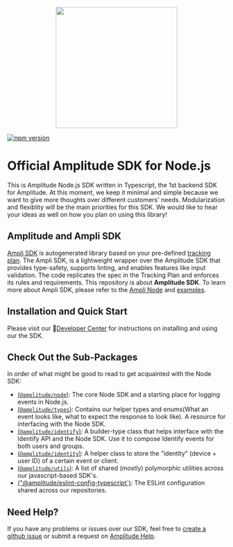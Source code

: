 <p align="center">
  <a href="https://amplitude.com" target="_blank" align="center">
    <img src="https://static.amplitude.com/lightning/46c85bfd91905de8047f1ee65c7c93d6fa9ee6ea/static/media/amplitude-logo-with-text.4fb9e463.svg" width="280">
  </a>
  <br />
</p>

[![npm version](https://badge.fury.io/js/%40amplitude%2Fnode.svg)](https://badge.fury.io/js/%40amplitude%2Fnode)

# Official Amplitude SDK for Node.js
This is Amplitude Node.js SDK written in Typescript, the 1st backend SDK for Amplitude. At this moment, we keep it minimal and simple because we want to give more thoughts over different customers' needs. Modularization and flexiblity will be the main priorities for this SDK. We would like to hear your ideas as well on how you plan on using this library!

## Amplitude and Ampli SDK
[Ampli SDK](https://developers.data.amplitude.com/ampli-sdk-overview/) is autogenerated library based on your pre-defined [tracking plan](https://developers.data.amplitude.com/what-is-a-tracking-plan). The Ampli SDK, is a lightweight wrapper over the Amplitude SDK that provides type-safety, supports linting, and enables features like input validation. The code replicates the spec in the Tracking Plan and enforces its rules and requirements. This repository is about **Amplitude SDK**. To learn more about Ampli SDK, please refer to the [Ampli Node](https://developers.data.amplitude.com/nodejs-ampli) and [examples](https://github.com/amplitude/ampli-examples).

## Installation and Quick Start
Please visit our :100:[Developer Center](https://developers.amplitude.com/docs/nodejs) for instructions on installing and using our the SDK.

## Check Out the Sub-Packages

In order of what might be good to read to get acquainted with the Node SDK:

- [(`@amplitude/node`)](https://github.com/amplitude/Amplitude-Node/tree/main/packages/node): The core Node SDK and a starting place for logging events in Node.js.
- [(`@amplitude/types`)](https://github.com/amplitude/Amplitude-Node/tree/main/packages/types): Contains our helper types and enums(What an event looks like, what to expect the response to look like). A resource for interfacing with the Node SDK.
- [(`@amplitude/identify`)](https://github.com/amplitude/Amplitude-Node/tree/main/packages/identify): A builder-type class that helps interface with the Identify API and the Node SDK. Use it to compose Identify events for both users and groups.
- [(`@amplitude/identity`)](https://github.com/amplitude/Amplitude-Node/tree/main/packages/identity): A helper class to store the "identity" (device + user ID) of a certain event or client.
- [(`@amplitude/utils`)](https://github.com/amplitude/Amplitude-Node/tree/main/packages/utils): A list of shared (mostly) polymorphic utilities across our javascript-based SDK's.
- [("@amplitude/eslint-config-typescript`)](https://github.com/amplitude/Amplitude-Node/tree/main/packages/eslint-config-typescript): The ESLint configuration shared across our repositories.
## Need Help?
If you have any problems or issues over our SDK, feel free to [create a github issue](https://github.com/amplitude/Amplitude-Node/issues/new) or submit a request on [Amplitude Help](https://help.amplitude.com/hc/en-us/requests/new).
